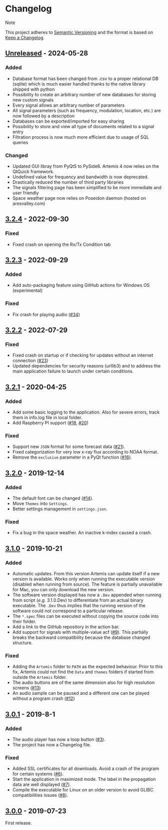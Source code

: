 # Changelog

> [!NOTE]  
> This project adheres to [Semantic Versioning](https://semver.org/spec/v2.0.0.html) and the format is based on [Keep a Changelog](https://keepachangelog.com/en/1.0.0/).

## [Unreleased] - 2024-05-28
### Added
- Database format has been changed from .csv to a proper relational DB (sqlite) which is much easier handled thanks to the native library shipped with python
- Possibility to create an arbitrary number of new databases for storing new custom signals
- Every signal allows an arbitrary number of parameters
- All signal parameters (such as frequency, modulation, location, etc.) are now followed by a description
- Databases can be exported/imported for easy sharing
- Possibility to store and view all type of documents related to a signal entry
- Filtration process is now much more efficient due to usage of SQL queries 

### Changed
- Updated GUI libray from PyQt5 to PySide6. Artemis 4 now relies on the QtQuick framework.
- Undefined value for frequency and bandwidth is now deprecated.
- Drastically reduced the number of third party libraries
- The signals filtering page has been simplified to be more immediate and user friendly
- Space weather page now relies on Poseidon daemon (hosted on aresvalley.com)

## [3.2.4] - 2022-09-30
### Fixed
- Fixed crash on opening the Rx/Tx Condition tab

## [3.2.3] - 2022-09-29
### Added
- Add auto-packaging feature using GitHub actions for Windows OS (experimental)
### Fixed
- Fix crash for playing audio ([#34](https://github.com/AresValley/Artemis/pull/34))

## [3.2.2] - 2022-07-29
### Fixed
- Fixed crash on startup or if checking for updates without an internet connection ([#23](https://github.com/AresValley/Artemis/pull/23))
- Updated dependencies for security reasons (urllib3) and to address the main application failure to launch under certain conditions.

## [3.2.1] - 2020-04-25
### Added
- Add some basic logging to the application. Also for severe errors, track them in info.log file in local folder.
- Add Raspberry PI support ([#18](https://github.com/AresValley/Artemis/pull/18), [#20](https://github.com/AresValley/Artemis/pull/20))

### Fixed
- Support new `JSON` format for some forecast data ([#21](https://github.com/AresValley/Artemis/pull/14)).
- Fixed categorization for very low x-ray flux according to NOAA format.
- Remove the `exclusive` parameter in a PyQt function ([#16](https://github.com/AresValley/Artemis/pull/16)).
  

## [3.2.0] - 2019-12-14
### Added
- The default font can be changed ([#14](https://github.com/AresValley/Artemis/pull/14)).
- Move `Themes` into `Settings`.
- Better settings management in `settings.json`.

### Fixed
- Fix a bug in the space weather. An inactive k-index caused a crash.

## [3.1.0] - 2019-10-21
### Added
- Automatic updates. From this version Artemis can update itself if a new version is available. Works only when running the executable version (disabled when running from source). The feature is partially unavailable for Mac, you can only download the new version.
- The software version displayed has now a `.Dev` appended when running from script (_e.g._ 3.1.0.Dev) to differentiate from an actual binary executable. The `.Dev` thus implies that the running version of the software could not correspond to a particular release.
- The `*.spec` files can be executed without copying the source code into
  their folder.
- Add a link to the GitHub repository in the action bar.
- Add support for signals with multiple-value acf ([#9](https://github.com/AresValley/Artemis/pull/9)). This partially breaks the backward compatibility because the database changed structure.

### Fixed
- Adding the `Artemis` folder to `PATH` as the expected behaviour. Prior to this fix, Artemis could not find the `Data` and `themes` folders if started from outside the `Artemis` folder.
- The audio buttons are of the same dimension also for high resolution screens ([#13](https://github.com/AresValley/Artemis/pull/13))
- An audio sample can be paused and a different one can be played without a program crash ([#12](https://github.com/AresValley/Artemis/pull/12))

## [3.0.1] - 2019-8-1
### Added
- The audio player has now a loop button ([#3](https://github.com/AresValley/Artemis/pull/3)).
- The project has now a Changelog file.

### Fixed
- Added SSL certificates for all downloads. Avoid a crash of the program for certain systems ([#6](https://github.com/AresValley/Artemis/pull/6)).
- Start the application in maximized mode. The label in the propagation data are well displayed ([#7](https://github.com/AresValley/Artemis/pull/7)).
- Compile the executable for Linux on an older version to avoid GLIBC compatibilities issues ([#8](https://github.com/AresValley/Artemis/pull/8)).

## [3.0.0] - 2019-07-23
First release.


<!-- Links definitions -->
[Unreleased]: https://github.com/AresValley/Artemis/compare/v3.2.4...HEAD
[3.2.4]: https://github.com/AresValley/Artemis/compare/v3.2.1...v3.2.4
[3.2.3]: https://github.com/AresValley/Artemis/compare/v3.2.2...v3.2.3
[3.2.2]: https://github.com/AresValley/Artemis/compare/v3.2.1...v3.2.2
[3.2.1]: https://github.com/AresValley/Artemis/compare/v3.2.0...v3.2.1
[3.2.0]: https://github.com/AresValley/Artemis/compare/v3.1.0...v3.2.0
[3.1.0]: https://github.com/AresValley/Artemis/compare/v3.0.1...v3.1.0
[3.0.1]: https://github.com/AresValley/Artemis/compare/v3.0.0...v3.0.1
[3.0.0]: https://github.com/AresValley/Artemis/releases/tag/v3.0.0
